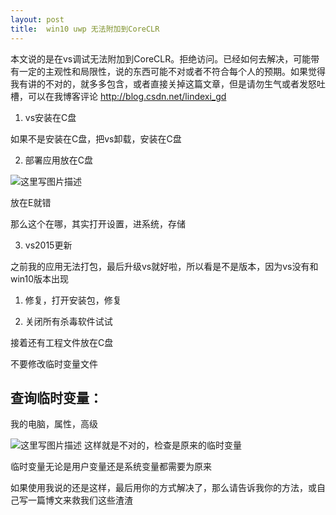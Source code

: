 ```yaml
---
layout: post
title:  win10 uwp 无法附加到CoreCLR 
---
```



本文说的是在vs调试无法附加到CoreCLR。拒绝访问。已经如何去解决，可能带有一定的主观性和局限性，说的东西可能不对或者不符合每个人的预期。如果觉得我有讲的不对的，就多多包含，或者直接关掉这篇文章，但是请勿生气或者发怒吐槽，可以在我博客评论 http://blog.csdn.net/lindexi_gd
<!--more-->

1. vs安装在C盘

 如果不是安装在C盘，把vs卸载，安装在C盘

2. 部署应用放在C盘

 ![这里写图片描述](http://img.blog.csdn.net/20160620090717158)

 放在E就错

 那么这个在哪，其实打开设置，进系统，存储

3. vs2015更新

  之前我的应用无法打包，最后升级vs就好啦，所以看是不是版本，因为vs没有和win10版本出现
  
1. 修复，打开安装包，修复

2. 关闭所有杀毒软件试试

接着还有工程文件放在C盘

不要修改临时变量文件

## 查询临时变量：

我的电脑，属性，高级

![这里写图片描述](http://img.blog.csdn.net/20160620091524560)
这样就是不对的，检查是原来的临时变量

临时变量无论是用户变量还是系统变量都需要为原来

如果使用我说的还是这样，最后用你的方式解决了，那么请告诉我你的方法，或自己写一篇博文来救我们这些渣渣


